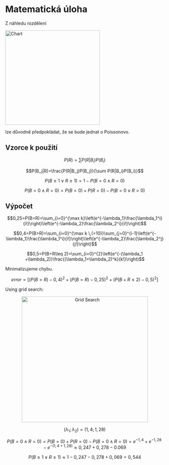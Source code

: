 # Matematická úloha

Z náhledu rozdělení

<p align="left">
  <img src="https://github.com/user-attachments/assets/51695bfb-3267-42b7-8636-7a5a0bb19461" alt="Chart" width="300"/>
</p>

lze důvodně předpokládat, že se bude jednat o Poissonovo.

## Vzorce k použití

$$P(R)=\sum P(R|B_i)P(B_i)$$

$$P(B_j|R)=\frac{P(R|B_j)P(B_j)}{\sum P(R|B_i)P(B_i)}$$

$$P(B \geq 1 \vee R \geq 1)=1-P(B=0 \wedge R=0)$$

$$P(B=0 \wedge R=0)=P(B=0)+P(R=0)-P(B=0\vee R=0)$$


## Výpočet
$$0,25=P(B=R)=\sum_{i=0}^{\max k}\left(e^{-\lambda_1}\frac{\lambda_1^i}{i!}\right)\left(e^{-\lambda_2}\frac{\lambda_2^i}{i!}\right)$$

$$0,4=P(B>R)=\sum_{i=0}^{\max k \,(=10)}\sum_{j=0}^{i-1}\left(e^{-\lambda_1}\frac{\lambda_1^i}{i!}\right)\left(e^{-\lambda_2}\frac{\lambda_2^j}{j!}\right)$$

$$0,5=P(B+R\leq 2)=\sum_{i=0}^{2}\left(e^{-(\lambda_1 +\lambda_2)}\frac{(\lambda_1+\lambda_2)^k}{k!}\right)$$

Minimalizujeme chybu.

$$error=\left[ (P(B>R)-0,4)^2+(P(B=R)-0,25)^2+(P(B+R\leq 2)-0,5)^2 \right]$$

Using grid search:
<!-- Add image using HTML -->
<p align="center">
  <img src="https://github.com/user-attachments/assets/e000f56d-79a1-4221-9fbe-2396ccfbcd45" alt="Grid Search" width="400"/>
</p>

$$(\lambda_1;\lambda_2)=(1,4;1,28)$$

$$P(B=0 \wedge R=0)=P(B=0)+P(R=0)-P(B=0\wedge R=0)=e^{-1,4}+e^{-1,28}-e^{-(1,4+1,28)}\approx 0,247+0,278-0.069$$

$$P(B\geq 1 \vee R\geq 1)\approx 1-0,247-0,278+0,069=0,544$$
